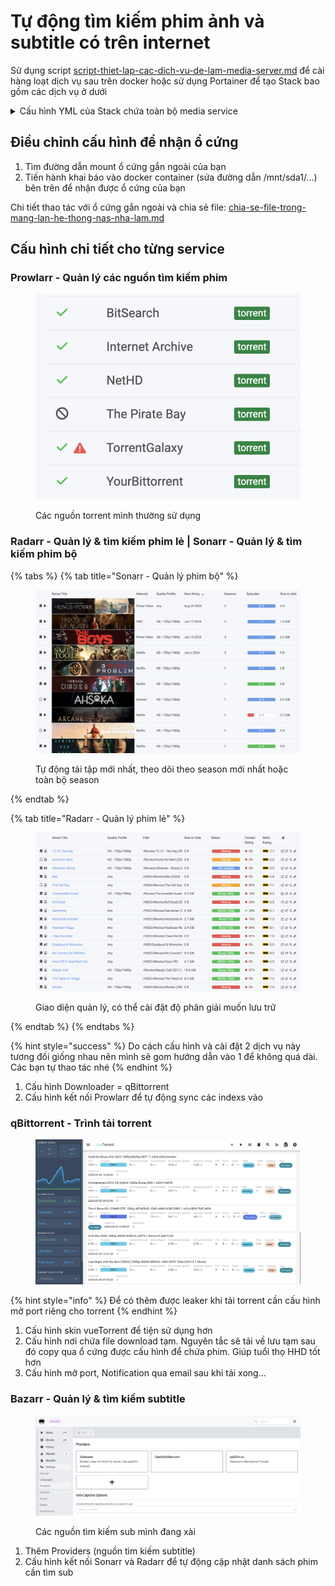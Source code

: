 # Tự động tìm kiếm phim ảnh và subtitle có trên internet

Sử dụng script [script-thiet-lap-cac-dich-vu-de-lam-media-server.md](../../welcome-to-my-homelab/script-thiet-lap-cac-dich-vu-de-lam-media-server.md "mention") để cài hàng loạt dịch vụ sau trên docker hoặc sử dụng Portainer để tạo Stack bao gồm các dịch vụ ở dưới

<details>

<summary>Cấu hình YML của Stack chứa toàn bộ media service</summary>

<pre><code><strong>---
</strong>version: "3.3"
services:
  plex:
    image: lscr.io/linuxserver/plex:latest
    container_name: plex
    network_mode: host
    environment:
      - PUID=1000
      - PGID=1000
      - TZ=Etc/UTC
      - VERSION=docker
      - PLEX_CLAIM=claim-LvsnuxnASAHYMykWg_1w
    volumes:
      - /mnt/sda1/Config/plex:/config
      - /mnt/sda1/Series:/tv
      - /mnt/sda1/Movies:/movies
      - /mnt/sda1/Download:/download
    restart: unless-stopped

  bazarr:
    container_name: bazarr
    image: ghcr.io/hotio/bazarr
    ports:
      - "6767:6767"
    environment:
      - PUID=1000
      - PGID=1000
      - UMASK=002
      - TZ=Etc/UTC
    volumes:
      - /mnt/sda1:/downloads
      - /mnt/sda1/Config/bazarr:/config

    restart: unless-stopped

  radarr:
    container_name: radarr
    image: ghcr.io/hotio/radarr
    ports:
      - "7878:7878"
    environment:
      - PUID=1000
      - PGID=1000
      - UMASK=002
      - TZ=Etc/UTC
    volumes:
      - /mnt/sda1:/downloads
      - /mnt/sda1/Config/radarr:/config
    restart: unless-stopped

  sonarr:
    container_name: sonarr
    image: ghcr.io/hotio/sonarr
    ports:
      - "8989:8989"
    environment:
      - PUID=1000
      - PGID=1000
      - UMASK=002
      - TZ=Etc/UTC
    volumes:
      - /mnt/sda1:/downloads
      - /mnt/sda1/Config/sonarr:/config
    restart: unless-stopped

  prowlarr:
    container_name: prowlarr
    image: ghcr.io/hotio/prowlarr
    ports:
      - "9696:9696"
    environment:
      - PUID=1000
      - PGID=1000
      - UMASK=002
      - TZ=Etc/UTC
    volumes:
      - /mnt/sda1:/downloads
      - /mnt/sda1/Config/prowlarr:/config
    restart: unless-stopped

  qbittorrent:
    container_name: qbittorrent
    image: ghcr.io/hotio/qbittorrent
    ports:
      - "8080:8080"
    environment:
      - PUID=1000
      - PGID=1000
      - UMASK=002
      - TZ=Etc/UTC
    volumes:
      - /mnt/sda1:/downloads
      - /mnt/sda1/Config/qbittorrent:/config
    restart: unless-stopped
</code></pre>

</details>

## Điều chỉnh cấu hình để nhận ổ cứng

1. Tìm đường dẫn mount ổ cứng gắn ngoài của bạn
2. Tiến hành khai báo vào docker container (sửa đường dẫn /mnt/sda1/...) bên trên để nhận được ổ cứng của bạn

Chi tiết thao tác với ổ cứng gắn ngoài và chia sẻ file: [chia-se-file-trong-mang-lan-he-thong-nas-nha-lam.md](../chia-se-file-trong-mang-lan-backup-du-lieu/chia-se-file-trong-mang-lan-he-thong-nas-nha-lam.md "mention")

## Cấu hình chi tiết cho từng service

### Prowlarr - Quản lý các nguồn tìm kiếm phim

<figure><img src="../../.gitbook/assets/image (6).png" alt=""><figcaption><p>Các nguồn torrent mình thường sử dụng</p></figcaption></figure>

### Radarr - Quản lý & tìm kiếm  phim lẻ | Sonarr - Quản lý & tìm kiếm phim bộ

{% tabs %}
{% tab title="Sonarr - Quản lý phim bộ" %}
<figure><img src="../../.gitbook/assets/image (1) (1) (1) (1) (1) (1).png" alt=""><figcaption><p>Tự động tải tập mới nhất, theo dõi theo season mới nhất hoặc toàn bộ season</p></figcaption></figure>
{% endtab %}

{% tab title="Radarr - Quản lý phim lẻ" %}
<figure><img src="../../.gitbook/assets/image (2) (1) (1) (1).png" alt=""><figcaption><p>Giao diện quản lý, có thể cài đặt độ phân giải muốn lưu trữ</p></figcaption></figure>
{% endtab %}
{% endtabs %}

{% hint style="success" %}
Do cách cấu hình và cài đặt 2 dịch vụ này tương đối giống nhau nên mình sẽ gom hướng dẫn vào 1 để không quá dài. Các bạn tự thao tác nhé
{% endhint %}

1. Cấu hình Downloader = qBittorrent
2. Cấu hình kết nối Prowlarr để tự động sync các indexs vào

### qBittorrent - Trình tải torrent

<figure><img src="../../.gitbook/assets/image (4) (1).png" alt=""><figcaption></figcaption></figure>

{% hint style="info" %}
Để có thêm được leaker khi tải torrent cần cấu hình mở port riêng cho torrent
{% endhint %}

1. Cấu hình skin vueTorrent để tiện sử dụng hơn
2. Cấu hình nơi chứa file download tạm. Nguyên tắc sẽ tải về lưu tạm sau đó copy qua ổ cứng được cấu hình để chứa phim. Giúp tuổi thọ HHD tốt hơn
3. Cấu hình mở port, Notification qua email sau khi tải xong...

### Bazarr - Quản lý & tìm kiếm subtitle

<figure><img src="../../.gitbook/assets/image (7).png" alt=""><figcaption><p>Các nguồn tìm kiếm sub mình đang xài</p></figcaption></figure>

1. Thêm Providers (nguồn tìm kiếm subtitle)
2. Cấu hình kết nối Sonarr và Radarr để tự động cập nhật danh sách phim cần tìm sub
